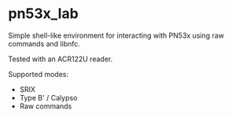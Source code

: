 # pn53x_lab

Simple shell-like environment for interacting with PN53x using raw commands and libnfc.

Tested with an ACR122U reader.

Supported modes:
 - SRIX
 - Type B' / Calypso
 - Raw commands
 
